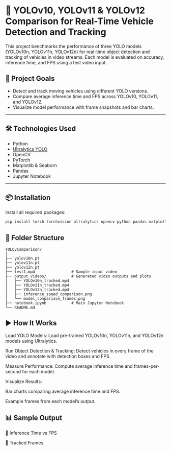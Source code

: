 # 🚗 YOLOv10, YOLOv11 & YOLOv12 Comparison for Real-Time Vehicle Detection and Tracking

This project benchmarks the performance of three YOLO models (YOLOv10n, YOLOv11n, YOLOv12n) for real-time object detection and tracking of vehicles in video streams. Each model is evaluated on accuracy, inference time, and FPS using a test video input.

## 📌 Project Goals

- Detect and track moving vehicles using different YOLO versions.
- Compare average inference time and FPS across YOLOv10, YOLOv11, and YOLOv12.
- Visualize model performance with frame snapshots and bar charts.

---

## 🛠️ Technologies Used

- Python
- [Ultralytics YOLO](https://github.com/ultralytics/ultralytics)
- OpenCV
- PyTorch
- Matplotlib & Seaborn
- Pandas
- Jupyter Notebook

---

## 📦 Installation

Install all required packages:

```bash
pip install torch torchvision ultralytics opencv-python pandas matplotlib seaborn ipywidgets
```

## 📁 Folder Structure

```
YOLOvComparison/
│
├── yolov10n.pt
├── yolov11n.pt
├── yolov12n.pt
├── test1.mp4                # Sample input video
├── output_videos/           # Generated video outputs and plots
│   ├── YOLOv10n_tracked.mp4
│   ├── YOLOv11n_tracked.mp4
│   ├── YOLOv12n_tracked.mp4
│   ├── inference_speed_comparison.png
│   └── model_comparison_frames.png
├── notebook.ipynb           # Main Jupyter Notebook
└── README.md
```

## ▶️ How It Works
Load YOLO Models: Load pre-trained YOLOv10n, YOLOv11n, and YOLOv12n models using Ultralytics.

Run Object Detection & Tracking: Detect vehicles in every frame of the video and annotate with detection boxes and FPS.

Measure Performance: Compute average inference time and frames-per-second for each model.

Visualize Results:

Bar charts comparing average inference time and FPS.

Example frames from each model’s output.


## 📊 Sample Output
🔹 Inference Time vs FPS

🔹 Tracked Frames

